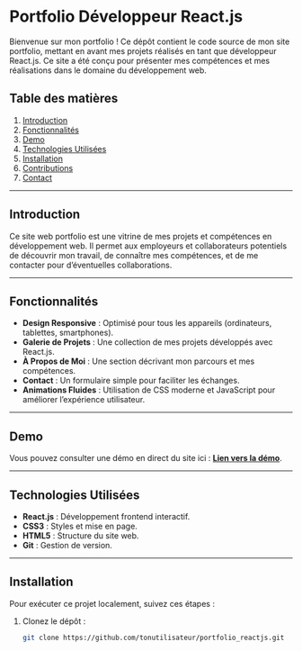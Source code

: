 # Portfolio Développeur React.js

Bienvenue sur mon portfolio ! Ce dépôt contient le code source de mon site portfolio, mettant en avant mes projets réalisés en tant que développeur React.js. Ce site a été conçu pour présenter mes compétences et mes réalisations dans le domaine du développement web.

## Table des matières

1. [Introduction](#introduction)  
2. [Fonctionnalités](#fonctionnalités)  
3. [Demo](#demo)  
4. [Technologies Utilisées](#technologies-utilisées)  
5. [Installation](#installation)  
6. [Contributions](#contributions)  
7. [Contact](#contact)  

---

## Introduction

Ce site web portfolio est une vitrine de mes projets et compétences en développement web. Il permet aux employeurs et collaborateurs potentiels de découvrir mon travail, de connaître mes compétences, et de me contacter pour d’éventuelles collaborations.

---

## Fonctionnalités

- **Design Responsive** : Optimisé pour tous les appareils (ordinateurs, tablettes, smartphones).  
- **Galerie de Projets** : Une collection de mes projets développés avec React.js.  
- **À Propos de Moi** : Une section décrivant mon parcours et mes compétences.  
- **Contact** : Un formulaire simple pour faciliter les échanges.  
- **Animations Fluides** : Utilisation de CSS moderne et JavaScript pour améliorer l’expérience utilisateur.  

---

## Demo

Vous pouvez consulter une démo en direct du site ici : [**Lien vers la démo**](#).

---

## Technologies Utilisées

- **React.js** : Développement frontend interactif.  
- **CSS3** : Styles et mise en page.  
- **HTML5** : Structure du site web.  
- **Git** : Gestion de version.  

---

## Installation

Pour exécuter ce projet localement, suivez ces étapes :  

1. Clonez le dépôt :  

   ```bash
   git clone https://github.com/tonutilisateur/portfolio_reactjs.git
